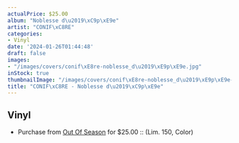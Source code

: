 ```yaml
---
actualPrice: $25.00
album: "Noblesse d\u2019\xC9p\xE9e"
artist: "CONIF\xC8RE"
categories:
- Vinyl
date: '2024-01-26T01:44:48'
draft: false
images:
- "/images/covers/conif\xE8re-noblesse_d\u2019\xE9p\xE9e.jpg"
inStock: true
thumbnailImage: "/images/covers/conif\xE8re-noblesse_d\u2019\xE9p\xE9e-thumb.jpg"
title: "CONIF\xC8RE - Noblesse d\u2019\xC9p\xE9e"
---
```


## Vinyl
* Purchase from [Out Of Season](https://www.outofseasonlabel.com/products/conifere-noblesse-d-epee-vinyl-lp-lim-150-color) for $25.00 :: (Lim. 150, Color)
